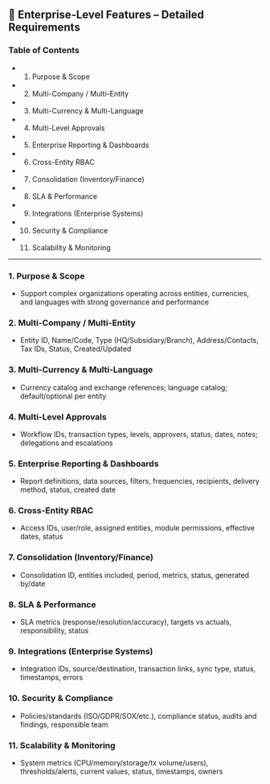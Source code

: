 ## 🔹 Enterprise-Level Features – Detailed Requirements

### Table of Contents
- 1. Purpose & Scope
- 2. Multi-Company / Multi-Entity
- 3. Multi-Currency & Multi-Language
- 4. Multi-Level Approvals
- 5. Enterprise Reporting & Dashboards
- 6. Cross-Entity RBAC
- 7. Consolidation (Inventory/Finance)
- 8. SLA & Performance
- 9. Integrations (Enterprise Systems)
- 10. Security & Compliance
- 11. Scalability & Monitoring

---

### 1. Purpose & Scope
- Support complex organizations operating across entities, currencies, and languages with strong governance and performance

### 2. Multi-Company / Multi-Entity
- Entity ID, Name/Code, Type (HQ/Subsidiary/Branch), Address/Contacts, Tax IDs, Status, Created/Updated

### 3. Multi-Currency & Multi-Language
- Currency catalog and exchange references; language catalog; default/optional per entity

### 4. Multi-Level Approvals
- Workflow IDs, transaction types, levels, approvers, status, dates, notes; delegations and escalations

### 5. Enterprise Reporting & Dashboards
- Report definitions, data sources, filters, frequencies, recipients, delivery method, status, created date

### 6. Cross-Entity RBAC
- Access IDs, user/role, assigned entities, module permissions, effective dates, status

### 7. Consolidation (Inventory/Finance)
- Consolidation ID, entities included, period, metrics, status, generated by/date

### 8. SLA & Performance
- SLA metrics (response/resolution/accuracy), targets vs actuals, responsibility, status

### 9. Integrations (Enterprise Systems)
- Integration IDs, source/destination, transaction links, sync type, status, timestamps, errors

### 10. Security & Compliance
- Policies/standards (ISO/GDPR/SOX/etc.), compliance status, audits and findings, responsible team

### 11. Scalability & Monitoring
- System metrics (CPU/memory/storage/tx volume/users), thresholds/alerts, current values, status, timestamps, owners

